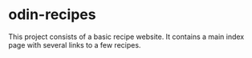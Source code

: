 # odin-recipes
This project consists of a basic recipe website. It contains
a main index page with several links to a few recipes.
